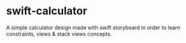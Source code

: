 # swift-calculator
 
A simple calculator design made with swift storyboard in order to learn constraints, views & stack views concepts.
